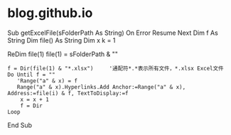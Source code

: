 # blog.github.io
Sub getExcelFile(sFolderPath As String)
On Error Resume Next
Dim f As String
Dim file() As String
Dim x
k = 1
 
ReDim file(1)
file(1) = sFolderPath & "\"
 
    f = Dir(file(1) & "*.xlsx")     '通配符*.*表示所有文件，*.xlsx Excel文件
    Do Until f = ""
       'Range("a" & x) = f
       Range("a" & x).Hyperlinks.Add Anchor:=Range("a" & x), Address:=file(i) & f, TextToDisplay:=f
        x = x + 1
        f = Dir
    Loop
 
End Sub
